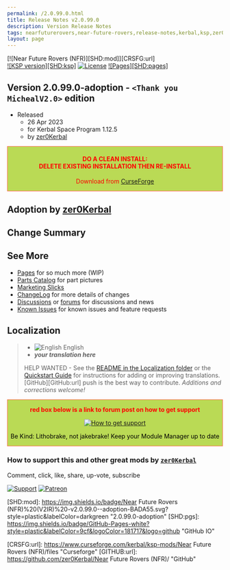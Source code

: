 ```yaml
---
permalink: /2.0.99.0.html
title: Release Notes v2.0.99.0
description: Version Release Notes
tags: nearfuturerovers,near-future-rovers,release-notes,kerbal,ksp,zer0Kerbal,zedK
layout: page
---
```

<!-- ReleaseLayout.md v1.0.0.0
Near Future Rovers (NFR)
created: 
updated: 

TEMPLATE: ReleaseLayout.md v1.3.5.1
created: 11 Aug 2018
updated: 13 Apr 2023 -->

[![Near Future Rovers (NFR)][SHD:mod]][CRSFG:url]  
[![KSP version][SHD:ksp]][KSP:url] [![License][LIC:shd]][LIC:url] [![Pages][SHD:pages]][pages]

## Version 2.0.99.0-adoption - `<Thank you MichealV2.0>` edition

* Released
  * 26 Apr 2023
  * for Kerbal Space Program 1.12.5
  * by [zer0Kerbal](https://github.com/zer0Kerbal)

<div style="border:0.5px solid Tomato; background-color: #bada55; color: #FF0000; text-align:center"><h4>
<b>DO A CLEAN INSTALL:</br> DELETE EXISTING INSTALLATION THEN RE-INSTALL</b></h4><p>Download from <a href="https://www.curseforge.com/kerbal/ksp-mods/MOD_NAME/files">CurseForge</a></p></div>

## Adoption by [zer0Kerbal](https://github.com/zer0Kerbal)

## Change Summary

## See More

* [Pages][pages] for so much more (WIP)
* [Parts Catalog][parts] for part pictures
* [Marketing Slicks][markt]
* [ChangeLog][chlog] for more details of changes
* [Discussions][discu] or [forums][forum] for discussions and news
* [Known Issues][issue] for known issues and feature requests

## Localization

>* ![English][EN] English
>* ***your translation here***
>
> HELP WANTED - See the [README in the Localization folder][lreadme] or the [Quickstart Guide][qstart] for instructions for adding or improving translations. [GitHub][GitHub:url] push is the best way to contribute. *Additions and corrections welcome!*

<div style="border:0.5px solid Tomato; background-color: #BADA55; color: #FF0000; text-align:center">
  <p><b>red box below is a link to forum post on how to get support</b></p>
  <a href="https://forum.kerbalspaceprogram.com/index.php?/topic/83212-*">
    <p><img src="https://i.postimg.cc/vHP6zmrw/image.png" alt="How to get support"></p></a>
  <p style="color: #000000;">Be Kind: Lithobrake, not jakebrake! Keep your Module Manager up to date</p>
</div>

### How to support this and other great mods by [`zer0Kerbal`][zer0Kerbal]

Comment, click, like, share, up-vote, subscribe

[![Support][PAYPAL:img]][PAYPAL:url] [![Patreon][PATREON:img]][PATREON:url]

<!-- links -->
[chlog]: https://raw.githubusercontent.com/zer0Kerbal/NearFutureRovers/master/changelog.md "Changelog"
[discu]: https://github.com/zer0Kerbal/NearFutureRovers/discussions/ "Discussions"
[forum]: https://forum.kerbalspaceprogram.com/index.php?/topic/207911-*/ "Near Future Rovers (NFR)"
[issue]: https://github.com/zer0Kerbal/NearFutureRovers/issues/ "Issue Tracker"
[markt]: https://zer0kerbal.github.io/NearFutureRovers/Marketing "Marketing Slicks"
[pages]: https://zer0kerbal.github.io/NearFutureRovers/ "GitHub Pages"
[parts]: https://zer0kerbal.github.io/NearFutureRovers/PartsCatalog "Parts Catalog"
[works]: https://zer0kerbal.github.io/NearFutureRovers/HowItWorks "How It Works"

<!-- shields -->
[SHD:mod]: https://img.shields.io/badge/Near Future Rovers (NFR)%20(V2IR)%20-v2.0.99.0--adoption-BADA55.svg?style=plastic&labelColor=darkgreen "2.0.99.0-adoption"
[SHD:pgs]: https://img.shields.io/badge/GitHub-Pages-white?style=plastic&labelColor=9cf&logoColor=181717&logo=github "GitHub IO"

[CRSFG:url]: https://www.curseforge.com/kerbal/ksp-mods/Near Future Rovers (NFR)/files "Curseforge"
[GITHUB:url]: https://github.com/zer0Kerbal/Near Future Rovers (NFR)/ "GitHub"

[KSP:url]: http://kerbalspaceprogram.com/ "Kerbal Space Program"
[KSP:SHD:mod]: https://img.shields.io/badge/KSP-1.12.5-blue.svg?style=plastic&labelColor=black/ "Kerbal Space Program"

<!--- license -->
[LIC:url]: https://creativecommons.org/licenses/by-nc-sa/4.0/ "CC BY-NC-SA 4.0+ARR"
[LIC:shd]: https://img.shields.io/badge/License-CC%20BY--NC--SA%204.0-ef9421?labelColor=black&style=plastic&logoColor=ef9421&logo=creativecommons "CC BY-NC-SA 4.0+ARR"

[PAYPAL:img]: https://img.shields.io/badge/Buy%20me%20some%20-LFO-BADA55?style=for-the-badge&logo=paypal&labelColor=FFDD00 "PayPal"
[PAYPAL:url]: https://www.paypal.com/donate?hosted_button_id=DC22YHMEJREKL "PayPal"
[PATREON:img]: https://img.shields.io/badge/Patreon%20-Patreonize-FF424D?style=for-the-badge&logo=patreon "Patreon"
[PATREON:url]: https://www.patreon.com/zer0Kerbal/membership "Patreon"

[lreadme]: https://github.com/zer0Kerbal/zer0Kerbal/blob/master/Localization/readme.md "Localization Readme"
[qstart]: https://github.com/zer0Kerbal/zer0Kerbal/blob/master/Localization/quickstart.md "Quickstart"
[EN]: https://raw.githubusercontent.com/zer0Kerbal/zer0Kerbal/master/img/EN.png "English"
[BR]: https://raw.githubusercontent.com/zer0Kerbal/zer0Kerbal/master/img/BR.png "Português Brasil"

[zer0Kerbal]: https://forum.kerbalspaceprogram.com/index.php?/profile/190933-*/ "zer0Kerbal"

<!-- THIS FILE: CC BY-ND 4.0 by zer0Kerbal -->